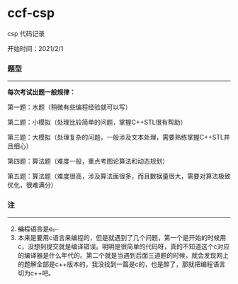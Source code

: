 # ccf-csp
csp 代码记录

开始时间：2021/2/1



### 题型

***

**每次考试出题一般规律：**

第一题：水题（稍微有些编程经验就可以写）

第二题：小模拟（处理比较简单的问题，掌握C++STL很有帮助）

第三题：大模拟（处理复杂的问题，一般涉及文本处理，需要熟练掌握C++STL并且细心）

第四题：算法题（难度一般，重点考图论算法和动态规划）

第五题：算法题（难度很高，涉及算法面很多，而且数据量很大，需要对算法极致优化，很难满分）



### 注

***

2. ~~编程语言是c。~~
3. 本来是要用c语言来编程的，但是就遇到了几个问题，第一个是开始的时候用c，没想到提交就是编译错误。明明是很简单的代码呀，真的不知道这个c对应的编译器是什么年代的。第二个就是当遇到后面三道题的时候，就会发现网上的题解全部是c++版本的，我没找到一篇是c的，也是醉了，那就把编程语言切为c++吧。

